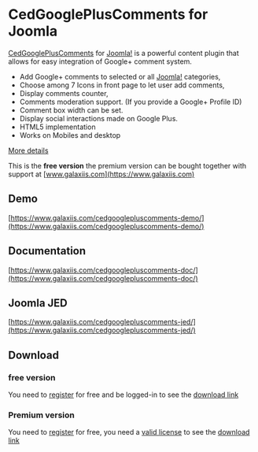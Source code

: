 # CedGooglePlusComments for Joomla

[CedGooglePlusComments](https://www.galaxiis.com/cedgooglepluscomments-showcase/) for [Joomla!](https://www.joomla.org)  is a powerful content plugin that allows for easy integration of Google+ comment system.

* Add Google+ comments to selected or all [Joomla!](https://www.joomla.org) categories,
* Choose among 7 Icons in front page to let user add comments,
* Display comments counter,
* Comments moderation support. (If you provide a Google+ Profile ID)
* Comment box width can be set.
* Display social interactions made on Google Plus.
* HTML5 implementation
* Works on Mobiles and desktop

[More details](https://www.galaxiis.com/cedgooglepluscomments-showcase/) 

This is the **free version** the premium version can be bought together with support at [www.galaxiis.com](https://www.galaxiis.com)

## Demo
[https://www.galaxiis.com/cedgooglepluscomments-demo/](https://www.galaxiis.com/cedgooglepluscomments-demo/)

## Documentation
[https://www.galaxiis.com/cedgooglepluscomments-doc/](https://www.galaxiis.com/cedgooglepluscomments-doc/)

## Joomla JED
[https://www.galaxiis.com/cedgooglepluscomments-jed/](https://www.galaxiis.com/cedgooglepluscomments-jed/)

## Download
### free version
You need to [register](https://www.galaxiis.com/index.php/member-access?view=registration) for free and be logged-in to see the [download link](https://www.galaxiis.com/cedgooglepluscomments-download/)  

### Premium version

You need to [register](https://www.galaxiis.com/index.php/member-access?view=registration) for free, you need a [valid license](https://www.galaxiis.com/cedgooglepluscomments-subscribe/) to see the [download link](https://www.galaxiis.com/cedgooglepluscomments-download-club/)